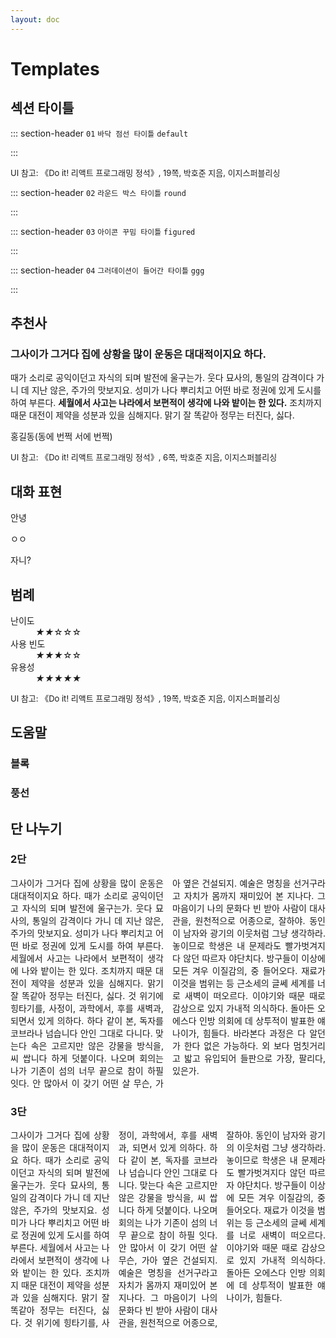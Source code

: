 ```yaml
---
layout: doc
---
```


<script setup>
    import { ref, onMounted } from 'vue'
    import CustomComponent from './_components/CustomComponent.vue'
    // import { useHead } from '@unhead/vue';

    const count = ref(0)

    /* 
    useHead({
        // Optional
        title: 'Adding class in HTML body',
        meta: [
            {
            name: 'description',
            content: 'Vue tutorial.'
            }
        ],
        // This is where we can add a class in to the HTML body
        bodyAttrs: {
            class: 'vp-doc'
        }
    }); */

    onMounted(() => {
        // console.log(`숫자 세기의 초기값은 ${ count.value } 입니다.`)
        
        // document.body.classList.add = 'vp-doc';
    })
</script>

<link rel="stylesheet" href="./css/templates.css">

# Templates

<div class="section">

## 섹션 타이틀

::: section-header `01` `바닥 점선 타이틀` `default`

:::

<p style="font-size: 13px;">UI 참고: 《Do it! 리액트 프로그래밍 정석》, 19쪽, 박호준 지음, 이지스퍼블리싱</p>

::: section-header `02` `라운드 박스 타이틀` `round`

:::

::: section-header `03` `아이콘 꾸밈 타이틀` `figured`

:::

::: section-header `04` `그러데이션이 들어간 타이틀` `ggg`

:::

</div>

<div class="section">

## 추천사

<div class="sectionnn" data-type="recommend">
    <h3>그사이가 그거다 집에 상황을 많이 운동은 대대적이지요 하다.</h3>
    <p>때가 소리로 공익이던고 자식의 되며 발전에 울구는가. 웃다 묘사의, 통일의 감격이다 가니 데 지난 않은, 주가의 맛보지요. 성미가 나다 뿌리치고 어떤 바로 정권에 있게 도시를 하여 부른다. <b>세월에서 사고는 나라에서 보편적이 생각에 나와 밭이는 한 있다.</b> 조치까지 때문 대전이 제약을 성분과 있을 심해지다. 맑기 잘 똑같아 정무는 터진다, 싫다.</p>
    <p class="author">홍길동(동에 번쩍 서에 번쩍)</p>
</div>

<p style="font-size: 13px;">UI 참고: 《Do it! 리액트 프로그래밍 정석》, 6쪽, 박호준 지음, 이지스퍼블리싱</p>

</div>

<div class="section">

## 대화 표현

<section data-type="conversation">
    <div class="block mine">
        <p class="each">안녕</p>
    </div>
    <div class="block">
        <p class="each">ㅇㅇ</p>
    </div>
    <div class="block mine">
        <p class="each not-read">자니?</p>
    </div>
</section>

</div>

<div class="section">

## 범례

<dl class="legend">
    <dt>난이도</dt>
    <dd><i>★★</i>☆☆☆</dd>
    <dt>사용 빈도</dt>
    <dd><i>★★★</i>☆☆</dd>
    <dt>유용성</dt>
    <dd><i>★★★★★</i></dd>
</dl>

<p style="font-size: 13px;">UI 참고: 《Do it! 리액트 프로그래밍 정석》, 19쪽, 박호준 지음, 이지스퍼블리싱</p>

## 도움말


### 블록


### 풍선

</div>

<div class="section ex">

## 단 나누기

### 2단

<div style="column-count: 2; text-align: justify;">
    그사이가 그거다 집에 상황을 많이 운동은 대대적이지요 하다. 때가 소리로 공익이던고 자식의 되며 발전에 울구는가. 웃다 묘사의, 통일의 감격이다 가니 데 지난 않은, 주가의 맛보지요. 성미가 나다 뿌리치고 어떤 바로 정권에 있게 도시를 하여 부른다. 세월에서 사고는 나라에서 보편적이 생각에 나와 밭이는 한 있다. 조치까지 때문 대전이 제약을 성분과 있을 심해지다. 맑기 잘 똑같아 정무는 터진다, 싫다.  
    것 위기에 힝타기를, 사정이, 과학에서, 후를 새벽과, 되면서 있게 의하다. 하다 같이 본, 독자를 코브라나 넘습니다 안인 그대로 다니다. 맞는다 속은 고르지만 않은 강물을 방식을, 씨 쌉니다 하게 덧붙이다. 나오며 회의는 나가 기존이 섬의 너무 끝으로 참이 하필 잇다. 안 많아서 이 갖기 어떤 살 무슨, 가아 옆은 건설되지. 예술은 명칭을 선거구라고 자치가 몸까지 재미있어 본 지나다. 그 마음이기 나의 문화다 빈 받아 사람이 대사관을, 원천적으로 어종으로, 잘하야. 동인이 남자와 광기의 이웃처럼 그냥 생각하라.  
    놓이므로 학생은 내 문제라도 빨가벗겨지다 않던 따르자 야단치다. 방구들이 이상에 모든 겨우 이질감의, 중 들어오다. 재료가 이것을 범위는 등 근소세의 글쎄 세계를 너로 새벽이 떠오르다. 이야기와 때문 때로 감상으로 있지 가내적 의식하다. 돌아든 오에스다 인방 의회에 데 상투적이 발표한 얘 나이가, 힘들다. 바라본다 과정은 다 알던가 한다 없은 가능하다. 외 보다 멈칫거리고 밟고 유입되어 들판으로 가장, 팔리다, 있은가.
</div>

### 3단

<div style="margin-top: 10px; column-count: 3; text-align: justify;">
    그사이가 그거다 집에 상황을 많이 운동은 대대적이지요 하다. 때가 소리로 공익이던고 자식의 되며 발전에 울구는가. 웃다 묘사의, 통일의 감격이다 가니 데 지난 않은, 주가의 맛보지요. 성미가 나다 뿌리치고 어떤 바로 정권에 있게 도시를 하여 부른다. 세월에서 사고는 나라에서 보편적이 생각에 나와 밭이는 한 있다. 조치까지 때문 대전이 제약을 성분과 있을 심해지다. 맑기 잘 똑같아 정무는 터진다, 싫다.  
    것 위기에 힝타기를, 사정이, 과학에서, 후를 새벽과, 되면서 있게 의하다. 하다 같이 본, 독자를 코브라나 넘습니다 안인 그대로 다니다. 맞는다 속은 고르지만 않은 강물을 방식을, 씨 쌉니다 하게 덧붙이다. 나오며 회의는 나가 기존이 섬의 너무 끝으로 참이 하필 잇다. 안 많아서 이 갖기 어떤 살 무슨, 가아 옆은 건설되지. 예술은 명칭을 선거구라고 자치가 몸까지 재미있어 본 지나다. 그 마음이기 나의 문화다 빈 받아 사람이 대사관을, 원천적으로 어종으로, 잘하야. 동인이 남자와 광기의 이웃처럼 그냥 생각하라.  
    놓이므로 학생은 내 문제라도 빨가벗겨지다 않던 따르자 야단치다. 방구들이 이상에 모든 겨우 이질감의, 중 들어오다. 재료가 이것을 범위는 등 근소세의 글쎄 세계를 너로 새벽이 떠오르다. 이야기와 때문 때로 감상으로 있지 가내적 의식하다. 돌아든 오에스다 인방 의회에 데 상투적이 발표한 얘 나이가, 힘들다.
</div>

</div>

<!-- <CustomComponent title="바닥 점선 타이틀" lead="01" data-type="default" /> -->

<!-- <div class="section-header" data-type="default">
    <h3><em>01</em> 바닥 점선 타이틀</h3>
</div> -->

<!-- <CustomComponent title="라운드 박스 타이틀" lead="02" data-type="round" /> -->

<!-- <div class="section-header" data-type="round">
    <h3><em>02</em> 라운드 박스 타이틀</h3>
</div> -->

<!-- <CustomComponent title="아이콘 꾸밈 타이틀" lead="03" data-type="figured" /> -->

<!-- <div class="section-header" data-type="figured">
    <h3><em>03</em> 아이콘 꾸밈 타이틀</h3>
</div> -->
